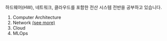 하드웨어(HW), 네트워크, 클라우드를 포함한 전산 시스템 전반을 공부하고 있습니다.

1. Computer Architecture
2. Network [(see more)](notes/2-0-network.md)
3. Cloud
4. MLOps
